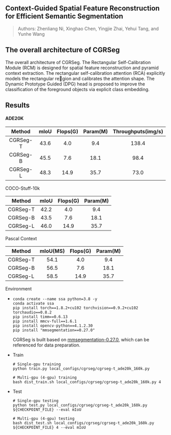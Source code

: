 ## Context-Guided Spatial Feature Reconstruction for Efficient Semantic Segmentation
> Authors: Zhenliang Ni, Xinghao Chen, Yingjie Zhai, Yehui Tang, and Yunhe Wang

## The overall architecture of CGRSeg

The overall architecture of CGRSeg. The Rectangular Self-Calibration Module (RCM) is designed for spatial feature reconstruction and pyramid context extraction. 
The rectangular self-calibration attention (RCA) explicitly models the rectangular region and calibrates the attention shape. The Dynamic Prototype Guided (DPG) head
is proposed to improve the classification of the foreground objects via explicit class embedding.

## Results

#### ADE20K

| Method         | mIoU | Flops(G) | Param(M) | Throughputs(img/s) |
|:--------------:|:----:|:--------:|:--------:|:------------------:|
| CGRSeg-T | 43.6 | 4.0      | 9.4      | 138.4              |
| CGRSeg-B | 45.5 | 7.6      | 18.1     | 98.4               |
| CGRSeg-L | 48.3 | 14.9     | 35.7     | 73.0               |

COCO-Stuff-10k

| Method   | mIoU | Flops(G) | Param(M) |
|:--------:|:----:|:--------:|:--------:|
| CGRSeg-T | 42.2 | 4.0      | 9.4      |
| CGRSeg-B | 43.5 | 7.6      | 18.1     |
| CGRSeg-L | 46.0 | 14.9     | 35.7     |

Pascal Context

| Method   | mIoU(MS) | Flops(G) | Param(M) |
| -------- |:--------:|:--------:|:--------:|
| CGRSeg-T | 54.1     | 4.0      | 9.4      |
| CGRSeg-B | 56.5     | 7.6      | 18.1     |
| CGRSeg-L | 58.5     | 14.9     | 35.7     |

 Environment

- ```shell
  conda create --name ssa python=3.8 -y
  conda activate ssa
  pip install torch==1.8.2+cu102 torchvision==0.9.2+cu102 torchaudio==0.8.2
  pip install timm==0.6.13
  pip install mmcv-full==1.6.1
  pip install opencv-python==4.1.2.30
  pip install "mmsegmentation==0.27.0"
  ```
  
  CGRSeg is built based on [mmsegmentation-0.27.0](https://github.com/open-mmlab/mmsegmentation/tree/v0.27.0), which can be referenced for data preparation.

- Train
  
  ```shell
  # Single-gpu training
  python train.py local_configs/cgrseg/cgrseg-t_ade20k_160k.py
  
  # Multi-gpu (4-gpu) training
  bash dist_train.sh local_configs/cgrseg/cgrseg-t_ade20k_160k.py 4
  ```

- Test
  
  ```shell
  # Single-gpu testing
  python test.py local_configs/cgrseg/cgrseg-t_ade20k_160k.py ${CHECKPOINT_FILE} --eval mIoU
  
  # Multi-gpu (4-gpu) testing
  bash dist_test.sh local_configs/cgrseg/cgrseg-t_ade20k_160k.py ${CHECKPOINT_FILE} 4 --eval mIoU
  ```
